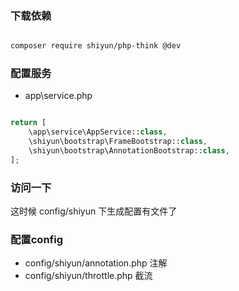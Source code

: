 


### 下载依赖

```sh

composer require shiyun/php-think @dev

```

### 配置服务

- app\service.php

```php

return [
    \app\service\AppService::class,
    \shiyun\bootstrap\FrameBootstrap::class,
    \shiyun\bootstrap\AnnotationBootstrap::class,
];

```

### 访问一下

这时候  config/shiyun  下生成配置有文件了

### 配置config

- config/shiyun/annotation.php 注解
- config/shiyun/throttle.php 截流


